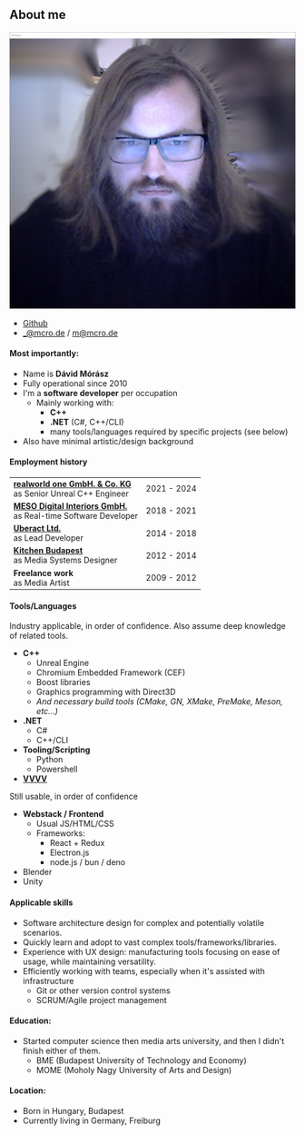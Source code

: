 <style>
    th {
        display: none;
    }
</style>

## About me

![_parallax(side)](me.jpg)

* [Github](https://github.com/microdee)
* _@mcro.de / m@mcro.de

#### Most importantly:

* Name is **Dávid Mórász**
* Fully operational since 2010
* I'm a **software developer** per occupation
  * Mainly working with:
    * **C++**
    * **.NET** (C#, C++/CLI)
    * many tools/languages required by specific projects (see below)
* Also have minimal artistic/design background

#### Employment history

| | |
|-|-|
| **[realworld one GmbH. & Co. KG](https://realworld-one.com/)**<br>as Senior Unreal C++ Engineer | 2021 - 2024 |
| **[MESO Digital Interiors GmbH.](https://meso.design)**<br>as Real-time Software Developer | 2018 - 2021 |
| **[Uberact Ltd.](https://uberact.com/)**<br>as Lead Developer | 2014 - 2018 |
| **[Kitchen Budapest](http://kitchenbudapest.hu/)**<br>as Media Systems Designer | 2012 - 2014 |
| **Freelance work**<br>as Media Artist | 2009 - 2012 |

#### Tools/Languages

Industry applicable, in order of confidence. Also assume deep knowledge of related tools.

* **C++**
  * Unreal Engine
  * Chromium Embedded Framework (CEF)
  * Boost libraries
  * Graphics programming with Direct3D
  * *And necessary build tools (CMake, GN, XMake, PreMake, Meson, etc...)*
* **.NET**
  * C#
  * C++/CLI
* **Tooling/Scripting**
  * Python
  * Powershell
* **[VVVV](https://vvvv.org)**

Still usable, in order of confidence

* **Webstack / Frontend**
  * Usual JS/HTML/CSS
  * Frameworks:
    * React + Redux
    * Electron.js
    * node.js / bun / deno
* Blender
* Unity

#### Applicable skills

* Software architecture design for complex and potentially volatile scenarios.
* Quickly learn and adopt to vast complex tools/frameworks/libraries.
* Experience with UX design: manufacturing tools focusing on ease of usage, while maintaining versatility.
* Efficiently working with teams, especially when it's assisted with infrastructure
  * Git or other version control systems
  * SCRUM/Agile project management

#### Education:

* Started computer science then media arts university, and then I didn't finish either of them.
  * BME (Budapest University of Technology and Economy)
  * MOME (Moholy Nagy University of Arts and Design)

#### Location:

* Born in Hungary, Budapest
* Currently living in Germany, Freiburg
